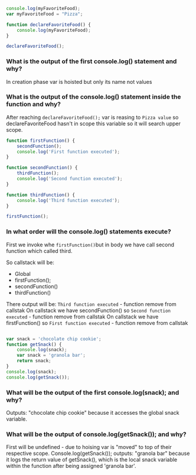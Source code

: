 ```js
console.log(myFavoriteFood);
var myFavoriteFood = "Pizza";

function declareFavoriteFood() {
    console.log(myFavoriteFood);
}

declareFavoriteFood();

```
### What is the output of the first console.log() statement and why? 
In creation phase var is hoisted but only its name not values

### What is the output of the console.log() statement inside the function and why? 
After reaching `declareFavoriteFood();` var is reasing to `Pizza value` so declareFavoriteFood hasn't in scope this variable so it will search upper scope.

```js
function firstFunction() {
    secondFunction();
    console.log('First function executed');
}

function secondFunction() {
    thirdFunction();
    console.log('Second function executed');
}

function thirdFunction() {
    console.log('Third function executed');
}

firstFunction();
```

### In what order will the console.log() statements execute? 
First we invoke whe `firstFunction()`but in body we have call second function which called third. 

So callstack will be: 
 - Global 
 - firstFunction();
 - secondFunction()
 - thirdFunction()

There output will be: 
`Third function executed` - function remove from callstak 
On callstack we have secondFunction() so `Second function executed` - function remove from callstak 
On callstack we have firstFunction() so `First function executed` - function remove from callstak 


```js

var snack = 'chocolate chip cookie';
function getSnack() {
    console.log(snack);
    var snack = 'granola bar';
    return snack;
}
console.log(snack);
console.log(getSnack());

```
### What will be the output of the first console.log(snack); and why?
Outputs: "chocolate chip cookie" because it accesses the global snack variable.

### What will be the output of console.log(getSnack()); and why?
First will be undefined - due to hoising var is "moved" to top of their respective scope. 
Console.log(getSnack()); outputs: "granola bar" because it logs the return value of getSnack(), which is the local snack variable within the function after being assigned 'granola bar'.